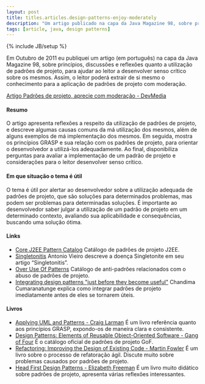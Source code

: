 ```yaml
---
layout: post
title: titles.articles.design-patterns-enjoy-moderately
description: "Um artigo publicado na capa da Java Magazine 98, sobre princípios, discussões e reflexões quanto a utilização de padrões de projeto, para ajudar ao leitor a desenvolver senso crítico sobre os mesmos. Assim, o leitor poderá extrair de si mesmo o conhecimento para a aplicação de padrões de projeto com moderação."
tags: [article, java, design patterns]
---
```

{% include JB/setup %}

Em Outubro de 2011 eu publiquei um artigo (em português) na capa da Java Magazine 98, sobre princípios, discussões e reflexões quanto a utilização de padrões de projeto, para ajudar ao leitor a desenvolver senso crítico sobre os mesmos. Assim, o leitor poderá extrair de si mesmo o conhecimento para a aplicação de padrões de projeto com moderação.

[Artigo Padrões de projeto, aprecie com moderação - DevMedia](http://www.devmedia.com.br/padroes-de-projeto-revista-java-magazine-98/23072)

#### Resumo
O artigo apresenta reflexões a respeito da utilização de padrões de projeto, e descreve algumas causas comuns da má utilização dos mesmos, além de alguns exemplos de má implementação dos mesmos. Em seguida, mostra os princípios GRASP e sua relação com os padrões de projeto, para orientar o desenvolvedor a utilizá-los adequadamente. Ao final, disponibiliza perguntas para avaliar a implementação de um padrão de projeto e considerações para o leitor desenvolver senso crítico.

#### Em que situação o tema é útil
O tema é útil por alertar ao desenvolvedor sobre a utilização adequada de padrões de projeto, que são soluções para determinados problemas, mas podem ser problemas para determinadas soluções. É importante ao desenvolvedor saber julgar a utilização de um padrão de projeto em um determinado contexto, avaliando sua aplicabilidade e consequências, buscando uma solução ótima.

#### Links
 * [Core J2EE Pattern Catalog](http://corej2eepatterns.com) Catálogo de padrões de projeto J2EE.
 * [Singletonitis](http://antonioshome.net/blog/2006/20060906-1.php) Antonio Vieiro descreve a doença Singletonite em seu artigo “Singletonitis”.
 * [Over Use Of Patterns](http://c2.com/cgi/wiki?OverUseOfPatterns) Catálogo de anti-padrões relacionados com o abuso de padrões de projeto.
 * [Integrating design patterns "just before they become useful"](http://as3dp.com/2009/09/03/integrating-design-patterns-just-before-they-become-useful) Chandima Cumaranatunge explica como integrar padrões de projeto imediatamente antes de eles se tornarem úteis.

#### Livros
 * [Applying UML and Patterns - Craig Larman](http://www.amazon.com/Applying-UML-Patterns-Introduction-Object-Oriented/dp/0131489062) É um livro referência quanto aos princípios GRASP, expondo-os de maneira clara e consistente.
 * [Design Patterns: Elements of Reusable Object-Oriented Software - Gang of Four](http://www.amazon.com/Design-Patterns-Elements-Reusable-Object-Oriented/dp/0201633612) É o catálogo oficial de padrões de projeto GoF.
 * [Refactoring: Improving the Design of Existing Code - Martin Fowler](http://www.amazon.com/Refactoring-Improving-Design-Existing-Code/dp/0201485672) É um livro sobre o processo de refatoração ágil. Discute muito sobre problemas causados por padrões de projeto.
 * [Head First Design Patterns - Elizabeth Freeman](http://www.amazon.com/First-Design-Patterns-Elisabeth-Freeman/dp/0596007124) É um livro muito didático sobre padrões de projeto, apresenta várias reflexões interessantes.
